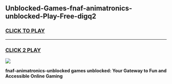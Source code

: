 
## Unblocked-Games-fnaf-animatronics-unblocked-Play-Free-digq2
<h3>
<a href="https://premium76.site?title=fnaf-animatronics-unblocked&ref=18A">CLICK TO PLAY</a></h3>
<hr>

<h3>
<a href="https://premium76.site?title=fnaf-animatronics-unblocked&ref=18A">CLICK 2 PLAY</a>
  
</h3>

<a href="https://premium76.site?title=fnaf-animatronics-unblocked&ref=18A"><img src="https://clearcache.store/games.png"></a>


**fnaf-animatronics-unblocked games unblocked: Your Gateway to Fun and Accessible Online Gaming**
